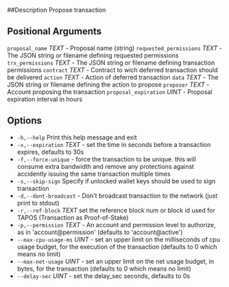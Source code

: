 ##Description
Propose transaction

## Positional Arguments

`proposal_name` _TEXT_ - Proposal name (string)
`requested_permissions` _TEXT_  - The JSON string or filename defining requested permissions
`trx_permissions` _TEXT_ - The JSON string or filename defining transaction permissions
`contract` _TEXT_ - Contract to wich deferred transaction should be delivered
`action` _TEXT_ - Action of deferred transaction
`data` _TEXT_ - The JSON string or filename defining the action to propose
`proposer` _TEXT_ - Account proposing the transaction
`proposal_expiration` _UINT_ - Proposal expiration interval in hours

## Options

- `-h,--help` Print this help message and exit
- `-x,--expiration` _TEXT_ - set the time in seconds before a transaction expires, defaults to 30s
- `-f,--force-unique` - force the transaction to be unique. this will consume extra bandwidth and remove any protections against accidently issuing the same transaction multiple times
- `-s,--skip-sign` Specify if unlocked wallet keys should be used to sign transaction
- `-d,--dont-broadcast` - Don't broadcast transaction to the network (just print to stdout)
- `-r,--ref-block` _TEXT_         set the reference block num or block id used for TAPOS (Transaction as Proof-of-Stake)
- `-p,--permission`  _TEXT_ - An account and permission level to authorize, as in 'account@permission' (defaults to 'account@active')
- `--max-cpu-usage-ms` _UINT_ - set an upper limit on the milliseconds of cpu usage budget, for the execution of the transaction (defaults to 0 which means no limit)
- `--max-net-usage` _UINT_ - set an upper limit on the net usage budget, in bytes, for the transaction (defaults to 0 which means no limit)
- `--delay-sec` _UINT_ - set the delay_sec seconds, defaults to 0s
